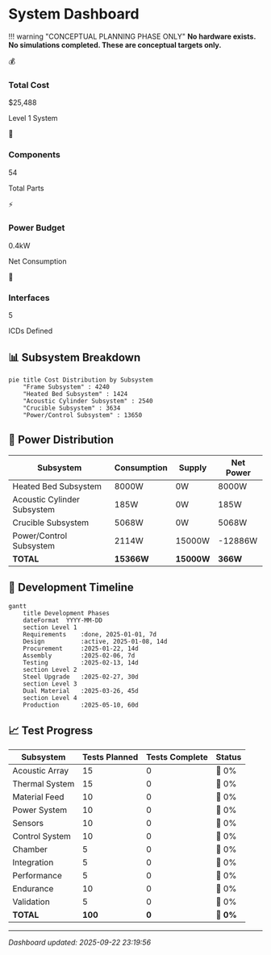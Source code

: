 # System Dashboard

!!! warning "CONCEPTUAL PLANNING PHASE ONLY"
    **No hardware exists. No simulations completed. These are conceptual targets only.**

<div class="dashboard-grid">

<div class="metric-card">
<span class="metric-icon">💰</span>
<div class="metric-content">
<h3>Total Cost</h3>
<p class="metric-value">$25,488</p>
<p class="metric-label">Level 1 System</p>
</div>
</div>

<div class="metric-card">
<span class="metric-icon">🔧</span>
<div class="metric-content">
<h3>Components</h3>
<p class="metric-value">54</p>
<p class="metric-label">Total Parts</p>
</div>
</div>

<div class="metric-card">
<span class="metric-icon">⚡</span>
<div class="metric-content">
<h3>Power Budget</h3>
<p class="metric-value">0.4kW</p>
<p class="metric-label">Net Consumption</p>
</div>
</div>

<div class="metric-card">
<span class="metric-icon">🔌</span>
<div class="metric-content">
<h3>Interfaces</h3>
<p class="metric-value">5</p>
<p class="metric-label">ICDs Defined</p>
</div>
</div>

</div>

## 📊 Subsystem Breakdown

```mermaid
pie title Cost Distribution by Subsystem
    "Frame Subsystem" : 4240
    "Heated Bed Subsystem" : 1424
    "Acoustic Cylinder Subsystem" : 2540
    "Crucible Subsystem" : 3634
    "Power/Control Subsystem" : 13650
```

## 🔋 Power Distribution

| Subsystem | Consumption | Supply | Net Power |
|-----------|-------------|--------|-----------|
| Heated Bed Subsystem | 8000W | 0W | 8000W |
| Acoustic Cylinder Subsystem | 185W | 0W | 185W |
| Crucible Subsystem | 5068W | 0W | 5068W |
| Power/Control Subsystem | 2114W | 15000W | -12886W |
| **TOTAL** | **15366W** | **15000W** | **366W** |

## 🔄 Development Timeline

```mermaid
gantt
    title Development Phases
    dateFormat  YYYY-MM-DD
    section Level 1
    Requirements    :done, 2025-01-01, 7d
    Design          :active, 2025-01-08, 14d
    Procurement     :2025-01-22, 14d
    Assembly        :2025-02-06, 7d
    Testing         :2025-02-13, 14d
    section Level 2
    Steel Upgrade   :2025-02-27, 30d
    section Level 3
    Dual Material   :2025-03-26, 45d
    section Level 4
    Production      :2025-05-10, 60d
```

## 📈 Test Progress

| Subsystem | Tests Planned | Tests Complete | Status |
|-----------|--------------|----------------|--------|
| Acoustic Array | 15 | 0 | 🔴 0% |
| Thermal System | 15 | 0 | 🔴 0% |
| Material Feed | 10 | 0 | 🔴 0% |
| Power System | 10 | 0 | 🔴 0% |
| Sensors | 10 | 0 | 🔴 0% |
| Control System | 10 | 0 | 🔴 0% |
| Chamber | 5 | 0 | 🔴 0% |
| Integration | 5 | 0 | 🔴 0% |
| Performance | 5 | 0 | 🔴 0% |
| Endurance | 10 | 0 | 🔴 0% |
| Validation | 5 | 0 | 🔴 0% |
| **TOTAL** | **100** | **0** | **🔴 0%** |

---
*Dashboard updated: 2025-09-22 23:19:56*
